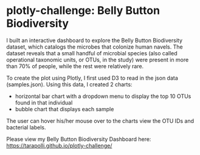# plotly-challenge: Belly Button Biodiversity

I built an interactive dashboard to explore the Belly Button Biodiversity dataset, which catalogs the microbes that colonize human navels.
The dataset reveals that a small handful of microbial species (also called operational taxonomic units, or OTUs, in the study) were present in more than 70% of people, while the rest were relatively rare.

To create the plot using Plotly, I first used D3 to read in the json data (samples.json). Using this data, I created 2 charts:  
* horizontal bar chart with a dropdown menu to display the top 10 OTUs found in that individual
* bubble chart that displays each sample


The user can hover his/her mouse over to the charts view the OTU IDs and bacterial labels. 

Please view my Belly Button Biodiversity Dashboard here:  https://tarapolli.github.io/plotly-challenge/
